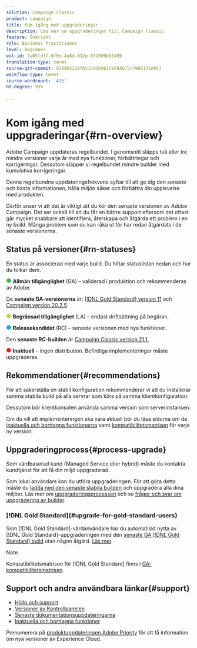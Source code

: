 ```yaml
---
solution: Campaign Classic
product: campaign
title: Kom igång med uppgraderingar
description: Läs mer om uppgraderingar till Campaign Classic
feature: Översikt
role: Business Practitioner
level: Beginner
exl-id: 7a05fdff-8f9d-4e8d-812e-0f1509db5499
translation-type: tm+mt
source-git-commit: 8294b522efb51cb1b961c9284675c7966132e957
workflow-type: tm+mt
source-wordcount: '415'
ht-degree: 93%

---
```


# Kom igång med uppgraderingar{#rn-overview}

Adobe Campaign uppdateras regelbundet. I genomsnitt släpps två eller tre mindre versioner varje år med nya funktioner, förbättringar och korrigeringar. Dessutom släpper vi regelbundet mindre builder med kumulativa korrigeringar.

Denna regelbundna uppdateringsfrekvens syftar till att ge dig den senaste och bästa informationen, hålla miljön säker och förbättra din upplevelse med produkten.

Därför anser vi att det är viktigt att du kör den senaste versionen av Adobe Campaign. Det ser också till att du får en bättre support eftersom det oftast går mycket snabbare att identifiera, återskapa och åtgärda ett problem i en ny build. Många problem som du kan råka ut för har redan åtgärdats i de senaste versionerna.

## Status på versioner{#rn-statuses}

En status är associerad med varje build. Du hittar statuslistan nedan och hur du tolkar dem.

![](assets/do-not-localize/green3.png) **Allmän tillgänglighet** (GA) – validerad i produktion och rekommenderas av Adobe.

De **senaste GA-versionerna** är: [[!DNL Gold Standard]  version 11](../../rn/using/gold-standard.md) och [Campaign version 20.2.5](../../rn/using/release--20-2.md)

![](assets/do-not-localize/limited3.png) **Begränsad tillgänglighet** (LA) – endast driftsättning på begäran.

![](assets/do-not-localize/blue3.png) **Releasekandidat** (RC) – senaste versionen med nya funktioner.

Den **senaste RC-builden** är [Campaign Classic version 21.1.](../../rn/using/latest-release.md)

![](assets/do-not-localize/red3.png) **Inaktuell** – ingen distribution. Befintliga implementeringar måste uppgraderas.

## Rekommendationer{#recommendations}

För att säkerställa en stabil konfiguration rekommenderar vi att du installerar samma stabila build på alla servrar som körs på samma klientkonfiguration.

Dessutom bör klientkonsolen använda samma version som serverinstansen.

Om du vill att implementeringen ska vara aktuell bör du läsa sidorna om de [inaktuella och borttagna funktionerna](../../rn/using/deprecated-features.md) samt [kompatibilitetsmatrisen](../../rn/using/compatibility-matrix.md) för varje ny version.

## Uppgraderingprocess{#process-upgrade}

Som värdbaserad kund (Managed Service eller hybrid) måste du kontakta kundtjänst för att få din miljö uppgraderad.

Som lokal användare kan du utföra uppgraderingen. För att göra detta måste du [ladda ned den senaste stabila builden](https://experience.adobe.com/#/downloads/content/software-distribution/sv/campaign.html) och uppgradera alla dina miljöer. Läs mer om [uppgraderingsprocessen](../../production/using/build-upgrade.md) och se [frågor och svar om uppgradering av builder](../../platform/using/faq-build-upgrade.md).

### [!DNL Gold Standard]{#upgrade-for-gold-standard-users}

Som [!DNL Gold Standard]-värdanvändare har du automatiskt nytta av [!DNL Gold Standard]-uppgraderingen med den [senaste GA [!DNL Gold Standard] build](../../rn/using/gold-standard.md#gs-11) utan någon åtgärd. [Läs mer](../../rn/using/gs-overview.md).

>[!NOTE]
>Kompatibilitetsmatrisen för [!DNL Gold Standard] finns i [GA-kompatibilitetsmatrisen](../../rn/using/compatibility-matrix-gs.md).

## Support och andra användbara länkar{#support}

* [Hjälp och support](../../support.md)
* [Versioner av Kontrollpanelen](https://docs.adobe.com/content/help/sv-SE/control-panel/using/release-notes.html)
* [Senaste dokumentationsuppdateringarna](../../rn/using/documentation-updates.md)
* [Inaktuella och borttagna funktioner](../../rn/using/deprecated-features.md)

Prenumerera på [produktuppdateringen Adobe Priority](https://www.adobe.com/subscription/priority-product-update.html) för att få information om nya versioner av Experience Cloud.

